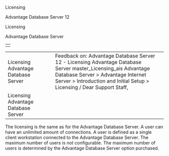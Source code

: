 Licensing




Advantage Database Server 12  

Licensing

Advantage Database Server

|  |
| --- |
|  |

|  |  |  |  |  |
| --- | --- | --- | --- | --- |
| Licensing  Advantage Database Server |  |  | Feedback on: Advantage Database Server 12 - Licensing Advantage Database Server master\_Licensing\_ais Advantage Database Server > Advantage Internet Server > Introduction and Initial Setup > Licensing / Dear Support Staff, |  |
| Licensing  Advantage Database Server |  |  |  |  |

The licensing is the same as for the Advantage Database Server. A user can have an unlimited amount of connections. A user is defined as a single client workstation connected to the Advantage Database Server. The maximum number of users is not configurable. The maximum number of users is determined by the Advantage Database Server option purchased.